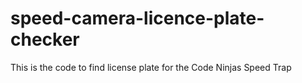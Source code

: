 # speed-camera-licence-plate-checker
This is the code to find license plate for the Code Ninjas Speed Trap
